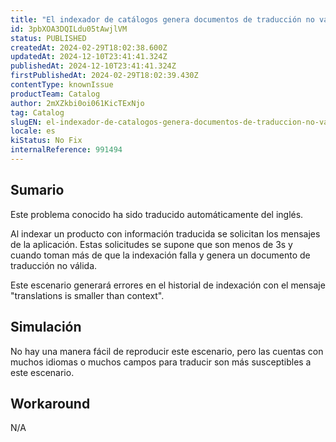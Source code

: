 ```yaml
---
title: "El indexador de catálogos genera documentos de traducción no válidos"
id: 3pbXOA3DQILdu05tAwjlVM
status: PUBLISHED
createdAt: 2024-02-29T18:02:38.600Z
updatedAt: 2024-12-10T23:41:41.324Z
publishedAt: 2024-12-10T23:41:41.324Z
firstPublishedAt: 2024-02-29T18:02:39.430Z
contentType: knownIssue
productTeam: Catalog
author: 2mXZkbi0oi061KicTExNjo
tag: Catalog
slugEN: el-indexador-de-catalogos-genera-documentos-de-traduccion-no-validos
locale: es
kiStatus: No Fix
internalReference: 991494
---
```


## Sumario

<div class="alert alert-info">
  <p>Este problema conocido ha sido traducido automáticamente del inglés.</p>
</div>


Al indexar un producto con información traducida se solicitan los mensajes de la aplicación. Estas solicitudes se supone que son menos de 3s y cuando toman más de que la indexación falla y genera un documento de traducción no válida.

Este escenario generará errores en el historial de indexación con el mensaje "translations is smaller than context".


##

## Simulación


No hay una manera fácil de reproducir este escenario, pero las cuentas con muchos idiomas o muchos campos para traducir son más susceptibles a este escenario.



## Workaround


N/A

